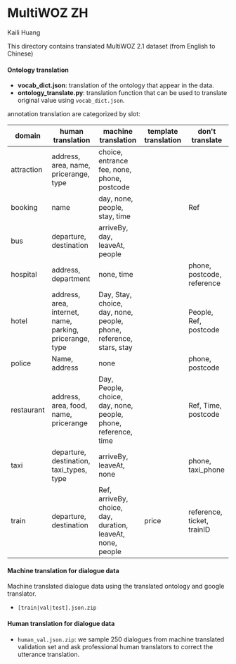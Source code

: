 # MultiWOZ ZH

Kaili Huang

This directory contains translated MultiWOZ 2.1 dataset (from English to Chinese)

#### Ontology translation

- **vocab_dict.json**: translation of the ontology that appear in the data.
- **ontology_translate.py**: translation function that can be used to translate original value using `vocab_dict.json`.

annotation translation are categorized by slot:

| domain     | human translation                                        | machine translation                                          | template translation | don't translate            |
| ---------- | -------------------------------------------------------- | ------------------------------------------------------------ | -------------------- | -------------------------- |
| attraction | address, area, name, pricerange, type                    | choice, entrance fee, none, phone, postcode                  |                      |                            |
| booking    | name                                                     | day, none, people, stay, time                                |                      | Ref                        |
| bus        | departure, destination                                   | arriveBy, day, leaveAt, people                               |                      |                            |
| hospital   | address, department                                      | none, time                                                   |                      | phone, postcode, reference |
| hotel      | address, area, internet, name, parking, pricerange, type | Day, Stay, choice, day, none, people, phone, reference, stars,  stay |                      | People, Ref, postcode      |
| police     | Name, address                                            | none                                                         |                      | phone, postcode            |
| restaurant | address, area, food, name, pricerange                    | Day, People, choice, day, none, people, phone, reference, time |                      | Ref, Time, postcode        |
| taxi       | departure, destination, taxi_types, type                 | arriveBy, leaveAt, none                                      |                      | phone, taxi_phone          |
| train      | departure, destination                                   | Ref, arriveBy, choice, day, duration, leaveAt, none, people  | price                | reference, ticket, trainID |





#### Machine translation for dialogue data

Machine translated dialogue data using the translated ontology and google translator.

- `[train|val|test].json.zip`



#### Human translation for dialogue data

- `human_val.json.zip`: we sample 250 dialogues from machine translated validation set and ask professional human translators to correct the utterance translation.
